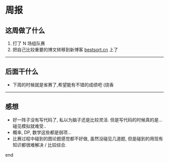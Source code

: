 # 周报
## 这周做了什么
1. 打了 N 场组队赛
2. 把自己比较重要的博文转移到新博客 [bestsort.cn](https://www.bestsort.cn) 上了

---

## 后面干什么
- 下周的时候就是省赛了,希望能有不错的成绩吧 (烧香
---

## 感想
- 好一阵子没有写代码了, 私以为脑子还是比较灵活. 但是写代码的时候真的是... 碰见模拟就难受..
- 概率, DP, 数学这些都是弱项...
- 比赛过程中碰到的图论题感觉都不好做, 虽然没碰见几道题, 但是碰到的用现有知识都很难解决 / 比较综合.



end
